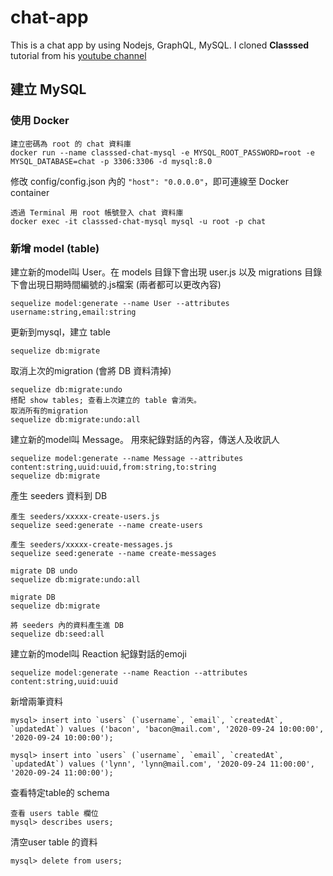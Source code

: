 # chat-app
This is a chat app by using Nodejs, GraphQL, MySQL. I cloned **Classsed** tutorial from his [youtube channel](https://www.youtube.com/watch?v=LvfJ2wEpMrs&list=PLMhAeHCz8S3_VYiYxpcXtMz96vePOuOX3&index=1)

## 建立 MySQL

### 使用 Docker

```
建立密碼為 root 的 chat 資料庫
docker run --name classsed-chat-mysql -e MYSQL_ROOT_PASSWORD=root -e MYSQL_DATABASE=chat -p 3306:3306 -d mysql:8.0
```

修改 config/config.json 內的 `"host": "0.0.0.0"`，即可連線至 Docker container

```
透過 Terminal 用 root 帳號登入 chat 資料庫
docker exec -it classsed-chat-mysql mysql -u root -p chat
```

### 新增 model (table)
建立新的model叫 User。在 models 目錄下會出現 user.js 以及 migrations 目錄下會出現日期時間編號的.js檔案 (兩者都可以更改內容)
```
sequelize model:generate --name User --attributes username:string,email:string
```
更新到mysql，建立 table
```
sequelize db:migrate
```
取消上次的migration (會將 DB 資料清掉)
```
sequelize db:migrate:undo
搭配 show tables; 查看上次建立的 table 會消失。
取消所有的migration
sequelize db:migrate:undo:all
```
建立新的model叫 Message。 用來紀錄對話的內容，傳送人及收訊人
```
sequelize model:generate --name Message --attributes content:string,uuid:uuid,from:string,to:string
sequelize db:migrate
```
產生 seeders 資料到 DB
```
產生 seeders/xxxxx-create-users.js
sequelize seed:generate --name create-users

產生 seeders/xxxxx-create-messages.js
sequelize seed:generate --name create-messages

migrate DB undo
sequelize db:migrate:undo:all

migrate DB
sequelize db:migrate

將 seeders 內的資料產生進 DB
sequelize db:seed:all
```

建立新的model叫 Reaction 紀錄對話的emoji
```
sequelize model:generate --name Reaction --attributes content:string,uuid:uuid
```

新增兩筆資料
```
mysql> insert into `users` (`username`, `email`, `createdAt`, `updatedAt`) values ('bacon', 'bacon@mail.com', '2020-09-24 10:00:00', '2020-09-24 10:00:00');

mysql> insert into `users` (`username`, `email`, `createdAt`, `updatedAt`) values ('lynn', 'lynn@mail.com', '2020-09-24 11:00:00', '2020-09-24 11:00:00');
```
查看特定table的 schema
```
查看 users table 欄位
mysql> describes users;
```
清空user table 的資料
```
mysql> delete from users;
```
